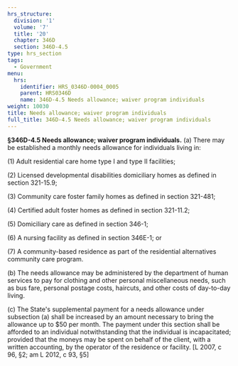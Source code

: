 ```yaml
---
hrs_structure:
  division: '1'
  volume: '7'
  title: '20'
  chapter: 346D
  section: 346D-4.5
type: hrs_section
tags:
  - Government
menu:
  hrs:
    identifier: HRS_0346D-0004_0005
    parent: HRS0346D
    name: 346D-4.5 Needs allowance; waiver program individuals
weight: 10030
title: Needs allowance; waiver program individuals
full_title: 346D-4.5 Needs allowance; waiver program individuals
---
```

**§346D-4.5 Needs allowance; waiver program individuals.** (a) There may be established a monthly needs allowance for individuals living in:

(1) Adult residential care home type I and type II facilities;

(2) Licensed developmental disabilities domiciliary homes as defined in section 321-15.9;

(3) Community care foster family homes as defined in section 321-481;

(4) Certified adult foster homes as defined in section 321-11.2;

(5) Domiciliary care as defined in section 346-1;

(6) A nursing facility as defined in section 346E-1; or

(7) A community-based residence as part of the residential alternatives community care program.

(b) The needs allowance may be administered by the department of human services to pay for clothing and other personal miscellaneous needs, such as bus fare, personal postage costs, haircuts, and other costs of day-to-day living.

(c) The State's supplemental payment for a needs allowance under subsection (a) shall be increased by an amount necessary to bring the allowance up to $50 per month. The payment under this section shall be afforded to an individual notwithstanding that the individual is incapacitated; provided that the moneys may be spent on behalf of the client, with a written accounting, by the operator of the residence or facility. [L 2007, c 96, §2; am L 2012, c 93, §5]